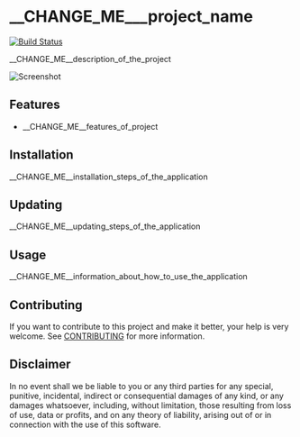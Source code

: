 # __CHANGE_ME___project_name

[![Build Status](https://travis-ci.com/erdaltsksn/__CHANGE_ME_reponame.svg?branch=master)](https://travis-ci.com/erdaltsksn/__CHANGE_ME_reponame)

__CHANGE_ME__description_of_the_project

![Screenshot](/media/screenshot.png)

## Features

- __CHANGE_ME__features_of_project

## Installation

__CHANGE_ME__installation_steps_of_the_application

## Updating

__CHANGE_ME__updating_steps_of_the_application

## Usage

__CHANGE_ME__information_about_how_to_use_the_application

## Contributing

If you want to contribute to this project and make it better, your help is very
welcome. See [CONTRIBUTING](docs/CONTRIBUTING.md) for more information.

## Disclaimer

In no event shall we be liable to you or any third parties for any special,
punitive, incidental, indirect or consequential damages of any kind, or any
damages whatsoever, including, without limitation, those resulting from loss of
use, data or profits, and on any theory of liability, arising out of or in
connection with the use of this software.
